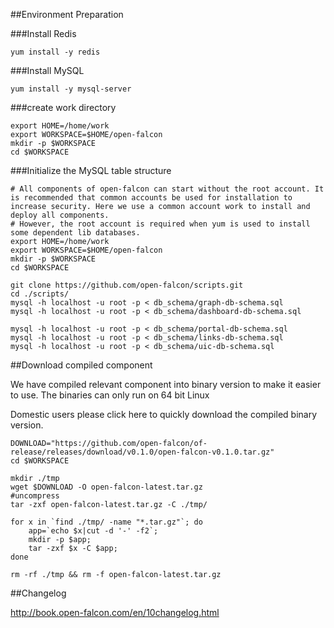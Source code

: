 
##Environment Preparation

###Install Redis

```
yum install -y redis
```
###Install MySQL
```
yum install -y mysql-server

```

###create work directory

```
export HOME=/home/work
export WORKSPACE=$HOME/open-falcon
mkdir -p $WORKSPACE
cd $WORKSPACE
```

###Initialize the MySQL table structure

```
# All components of open-falcon can start without the root account. It is recommended that common accounts be used for installation to increase security. Here we use a common account work to install and deploy all components.
# However, the root account is required when yum is used to install some dependent lib databases.
export HOME=/home/work
export WORKSPACE=$HOME/open-falcon
mkdir -p $WORKSPACE
cd $WORKSPACE

git clone https://github.com/open-falcon/scripts.git
cd ./scripts/
mysql -h localhost -u root -p < db_schema/graph-db-schema.sql
mysql -h localhost -u root -p < db_schema/dashboard-db-schema.sql

mysql -h localhost -u root -p < db_schema/portal-db-schema.sql
mysql -h localhost -u root -p < db_schema/links-db-schema.sql
mysql -h localhost -u root -p < db_schema/uic-db-schema.sql

```

##Download compiled component

We have compiled relevant component into binary version to make it easier to use. The binaries can only run on 64 bit Linux

Domestic users please click here to quickly download the compiled binary version.
```
DOWNLOAD="https://github.com/open-falcon/of-release/releases/download/v0.1.0/open-falcon-v0.1.0.tar.gz"
cd $WORKSPACE

mkdir ./tmp
wget $DOWNLOAD -O open-falcon-latest.tar.gz
#uncompress
tar -zxf open-falcon-latest.tar.gz -C ./tmp/

for x in `find ./tmp/ -name "*.tar.gz"`; do
    app=`echo $x|cut -d '-' -f2`;
    mkdir -p $app;
    tar -zxf $x -C $app;
done

rm -rf ./tmp && rm -f open-falcon-latest.tar.gz
```
##Changelog

http://book.open-falcon.com/en/10changelog.html





